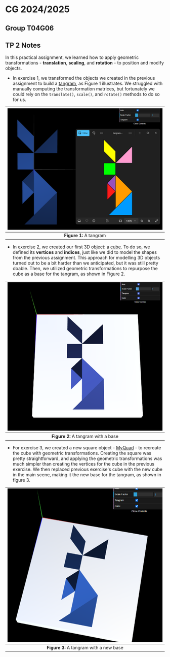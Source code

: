 # CG 2024/2025

## Group T04G06

## TP 2 Notes

In this practical assignment, we learned how to apply geometric transformations - **translation**, **scaling**, and **rotation** - to position and modify objects.

- In exercise 1, we transformed the objects we created in the previous assignment to build a [tangram](objects/MyTangram.js), as Figure 1 illustrates. We struggled with manually computing the transformation matrices, but fortunately we could rely on the `translate()`, `scale()`, and `rotate()` methods to do so for us.

| ![Figure 1](screenshots/cg-t04g06-tp2-1.png) |
| :------------------------------------------: |
|           **Figure 1:** A tangram            |

- In exercise 2, we created our first 3D object: a [cube](objects/MyUnitCube.js). To do so, we defined its **vertices** and **indices**, just like we did to model the shapes from the previous assignment. This approach for modelling 3D objects turned out to be a bit harder than we anticipated, but it was still pretty doable. Then, we utilized geometric transformations to repurpose the cube as a base for the tangram, as shown in Figure 2.

| ![Figure 2](screenshots/cg-t04g06-tp2-2.png) |
| :------------------------------------------: |
|     **Figure 2:** A tangram with a base      |

- For exercise 3, we created a new square object - [MyQuad](objects/MyQuad.js) - to recreate the cube with geometric transformations. Creating the square was pretty straightforward, and applying the geometric transformations was much simpler than creating the vertices for the cube in the previous exercise.
We then replaced previous exercise's cube with the new cube in the main scene, making it the new base for the tangram, as shown in figure 3.

| ![Figure 3](screenshots/cg-t04g06-tp2-3.png) |
| :------------------------------------------: |
|   **Figure 3:** A tangram with a new base    |
